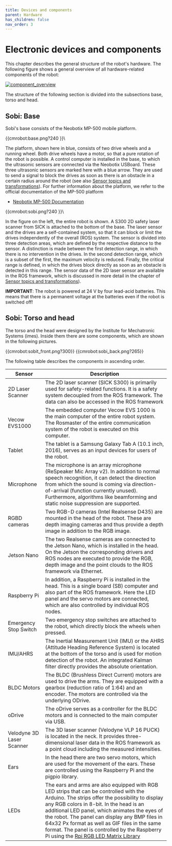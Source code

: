 ```yaml
---
title: Devices and components
parent: Hardware
has_children: false
nav_order: 3
---
```


# Electronic devices and components

This chapter describes the general structure of the robot's hardware.
The following figure shows a general overview of all hardware-related components of the robot:

[ ![component_overview](/Sobi/images/components_overview.png) ](/Sobi/images/components_overview.png)

The structure of the following section is divided into the subsections base, torso and head.

## Sobi: Base
Sobi's base consists of the Neobotix MP-500 mobile platform.

{{cmrobot:base.png?240 }}\

The platform, shown here in blue, consists of two drive wheels and a running wheel.
Both drive wheels have a motor, so that a pure rotation of the robot is possible.
A control computer is installed in the base, to which the ultrasonic sensors are connected via the Neobotix USBoard.
These three ultrasonic sensors are marked here with a blue arrow. They are used to send a signal to block the drives as soon as there is an obstacle in a certain radius around the robot (see also [Sensor topics and transformations](/Sobi/software/Sensor_topics_and_transformations.html)).
For further information about the platform, we refer to the official documentation of the MP-500 platform

  - [Neobotix MP-500 Documentation](https://docs.neobotix.de/display/MP500)

{{cmrobot:sobi.png?240 }}\

In the figure on the left, the entire robot is shown.
A S300 2D safety laser scanner from SICK is attached to the bottom of the base.
The laser sensor and the drives are a self-contained system, so that it can block or limit the drives independently of the overall (ROS) system.
The sensor is divided into three detection areas, which are defined by the respective distance to the sensor. A distinction is made between the first detection range, in which there is no intervention in the drives.
In the second detection range, which is a subset of the first, the maximum velocity is reduced. Finally, the critical range is defined, in which the drives block directly as soon as an obstacle is detected in this range.
The sensor data of the 2D laser sensor are available in the ROS framework, which is discussed in more detail in the chapter of [Sensor topics and transformations](/Sobi/software/Sensor_topics_and_transformations.html)).

**IMPORTANT**: The robot is powered at 24 V by four lead-acid batteries. This means that there is a permanent voltage at the batteries even if the robot is switched off!

## Sobi: Torso and head
The torso and the head were designed by the Institute for Mechatronic Systems (imes). Inside them there are some components, which are shown in the following pictures.

{{cmrobot:sobit_front.png?300}}
{{cmrobot:sobi_back.png?265}}

The following table describes the components in ascending order.

| Sensor | Description |
| -----  | ----------- |
| 2D Laser Scanner |The 2D laser scanner (SICK S300) is primarily used for safety-related functions. It is a safety system decoupled from the ROS framework. The data can also be accessed in the ROS framework |
|Vecow EVS1000 |The embedded computer Vecow EVS 1000 is the main computer of the entire robot system. The Rosmaster of the entire communication system of the robot is executed on this computer.|
|Tablet |The tablet is a Samsung Galaxy Tab A (10.1 inch, 2016), serves as an input devices for users of the robot. |
|Microphone |The microphone is an array microphone (ReSpeaker Mic Array v2). In addition to normal speech recognition, it can detect the direction from which the sound is coming via direction-of-arrival (function currently unused). Furthermore, algorithms like beamforming and static noise suppression are supported.  |
|RGBD cameras |Two RGB-D cameras (Intel Realsense D435) are mounted in the head of the robot. These are depth imaging cameras and thus provide a depth image in addition to the RGB image.  |
|Jetson Nano |The two Realsense cameras are connected to the Jetson Nano, which is installed in the head. On the Jetson the corresponding drivers and ROS nodes are executed to provide the RGB, depth image and the point clouds to the ROS framework via Ethernet.  |
|Raspberry Pi |In addition, a Raspberry Pi is installed in the head. This is a single board (SB) computer and also part of the ROS framework. Here the LED panel and the servo motors are connected, which are also controlled by individual ROS nodes.  |
|Emergency Stop Switch |Two emergency stop switches are attached to the robot, which directly block the wheels when pressed.  |
|IMU/AHRS |The Inertial Measurement Unit (IMU) or the AHRS (Attitude Heading Reference System) is located at the bottom of the torso and is used for motion detection of the robot. An integrated Kalman filter directly provides the absolute orientation.  |
|BLDC Motors |The BLDC (Brushless Direct Current) motors are used to drive the arms. They are equipped with a gearbox (reduction ratio of 1:64) and an encoder. The motors are controlled via the underlying ODrive.  |
|oDrive|The oDrive serves as a controller for the BLDC motors and is connected to the main computer via USB.   |
|Velodyne 3D Laser Scanner |The 3D laser scanner (Velodyne VLP 16 PUCK) is located in the neck. It provides three-dimensional laser data in the ROS framework as a point cloud including the measured intensities.  |
|Ears |In the head there are two servo motors, which are used for the movement of the ears. These are controlled using the Raspberry Pi and the pigpio library.  |
|LEDs |The ears and arms are also equipped with RGB LED strips that can be controlled with the Arduino. The strips offer the possibility to display any RGB colors in 8-bit. In the head is an additional LED panel, which animates the eyes of the robot. The panel can display any BMP files in 64x32 Px format as well as GIF files in the same format. The panel is controlled by the Raspberry Pi using the [Rpi RGB LED Matrix Library](https://github.com/hzeller/rpi-rgb-led-matrix) |
